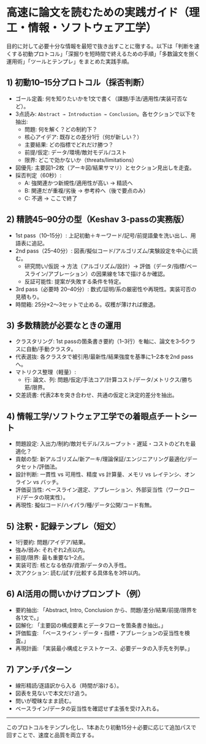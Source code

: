 # 高速に論文を読むための実践ガイド（理工・情報・ソフトウェア工学）

目的に対して必要十分な情報を最短で抜き出すことに徹する。以下は「判断を速くする初動プロトコル」「深掘りを短時間で終えるための手順」「多数論文を捌く運用術」「ツールとテンプレ」をまとめた実践手順。

## 1) 初動10–15分プロトコル（採否判断）
- ゴール定義: 何を知りたいかを1文で書く（課題/手法/適用性/実装可否など）。
- 3点読み: `Abstract → Introduction → Conclusion`。各セクションで以下を抽出:
  - 問題: 何を解く？どの制約下？
  - 核心アイデア: 既存との差分1行（何が新しい？）
  - 主要結果: どの指標でどれだけ勝つ？
  - 前提/仮定: データ/環境/敵対モデル/コスト
  - 限界: どこで効かないか（threats/limitations）
- 図優先: 主要図1–2枚（アーキ図/結果サマリ）とセクション見出しを走査。
- 採否判定（60秒）:
  - A: 強関連かつ新規性/適用性が高い → 精読へ
  - B: 関連だが重複/劣後 → 参考枠へ（後で要点のみ）
  - C: 不適 → ここで終了

## 2) 精読45–90分の型（Keshav 3-passの実務版）
- 1st pass（10–15分）: 上記初動＋キーワード/記号/前提語彙を洗い出し、用語表に追記。
- 2nd pass（25–40分）: 図表/擬似コード/アルゴリズム/実験設定を中心に読む。
  - 研究問い/仮説 → 方法（アルゴリズム/設計）→ 評価（データ/指標/ベースライン/アブレーション）の因果線を1本で描けるか確認。
  - 反証可能性: 提案が失敗する条件を特定。
- 3rd pass（必要時 20–40分）: 数式/証明/系の厳密性や再現性。実装可否の見積もり。
- 時間箱: 25分×2〜3セットで止める。収穫が薄ければ撤退。

## 3) 多数精読が必要なときの運用
- クラスタリング: 1st passの箇条書き要約（1–3行）を軸に、論文を3–5クラスに自動/手動クラスタ。
- 代表選抜: 各クラスタで被引用/最新性/結果強度を基準に1–2本を2nd passへ。
- マトリクス整理（軽量）:
  - 行: 論文、列: 問題/仮定/手法コア/計算コスト/データ/メトリクス/勝ち筋/限界。
- 交差読書: 代表2本を突き合わせ、共通の仮定と決定的差分を抽出。

## 4) 情報工学/ソフトウェア工学での着眼点チートシート
- 問題設定: 入出力/制約/敵対モデル/スループット・遅延・コストのどれを最適化？
- 貢献の型: 新アルゴリズム/新アーキ/理論保証/エンジニアリング最適化/データセット/評価法。
- 設計判断: 一貫性 vs 可用性、精度 vs 計算量、メモリ vs レイテンシ、オンライン vs バッチ。
- 評価妥当性: ベースライン選定、アブレーション、外部妥当性（ワークロード/データの現実性）。
- 再現性: 擬似コード/ハイパラ/種/データ公開/コード有無。

## 5) 注釈・記録テンプレ（短文）
- 1行要約: 問題/アイデア/結果。
- 強み/弱み: それぞれ2点以内。
- 前提/限界: 最も重要な1–2点。
- 実装可否: 核となる依存/資源/データの入手性。
- 次アクション: 読む/試す/比較する具体名を3件以内。

## 6) AI活用の問いかけプロンプト（例）
- 要約抽出: 「Abstract, Intro, Conclusion から、問題/差分/結果/前提/限界を各1文で。」
- 図解化: 「主要図の構成要素とデータフローを箇条書き抽出。」
- 評価監査: 「ベースライン・データ・指標・アブレーションの妥当性を検査。」
- 再現計画: 「実装最小構成とテストケース、必要データの入手先を列挙。」

## 7) アンチパターン
- 線形精読/逐語訳から入る（時間が溶ける）。
- 図表を見ないで本文だけ追う。
- 問いが曖昧なまま読む。
- ベースライン/データの妥当性を確認せず主張を受け入れる。

---
このプロトコルをテンプレ化し、1本あたり初動15分＋必要に応じて追加パスで回すことで、速度と品質を両立する。

